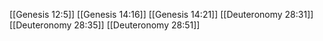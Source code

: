 [[Genesis 12:5]]
[[Genesis 14:16]]
[[Genesis 14:21]]
[[Deuteronomy 28:31]]
[[Deuteronomy 28:35]]
[[Deuteronomy 28:51]]
